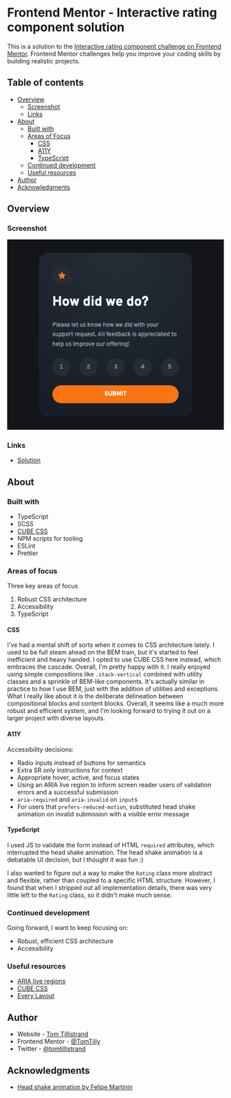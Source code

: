 # Frontend Mentor - Interactive rating component solution

This is a solution to the [Interactive rating component challenge on Frontend Mentor](https://www.frontendmentor.io/challenges/interactive-rating-component-koxpeBUmI). Frontend Mentor challenges help you improve your coding skills by building realistic projects.

## Table of contents

- [Overview](#overview)
  - [Screenshot](#screenshot)
  - [Links](#links)
- [About](#about)
  - [Built with](#built-with)
  - [Areas of Focus](#areas-of-focus)
    - [CSS](#css)
    - [A11Y](#a11y)
    - [TypeScript](#typescript)
  - [Continued development](#continued-development)
  - [Useful resources](#useful-resources)
- [Author](#author)
- [Acknowledgments](#acknowledgments)

## Overview

### Screenshot

![Interactive Rating Component](./screenshot.png)

### Links

- [Solution](https://zingy-mochi-6962a4.netlify.app/)

## About

### Built with

- TypeScript
- SCSS
- [CUBE CSS](https://cube.fyi/)
- NPM scripts for tooling
- ESLint
- Prettier

### Areas of focus

Three key areas of focus

1. Robust CSS architecture
2. Accessibility
3. TypeScript

#### CSS

I've had a mental shift of sorts when it comes to CSS architecture lately. I used to be full steam ahead on the BEM train, but it's started to feel inefficient and heavy handed. I opted to use CUBE CSS here instead, which embraces the cascade. Overall, I'm pretty happy with it. I really enjoyed using simple compositions like `.stack-vertical` combined with utility classes and a sprinkle of BEM-like components. It's actually similar in practice to how I use BEM, just with the addition of utilities and exceptions. What I really like about it is the deliberate delineation between compositional blocks and content blocks. Overall, it seems like a much more robust and efficient system, and I'm looking forward to trying it out on a larger project with diverse layouts.

#### A11Y

Accessibility decisions:

- Radio inputs instead of buttons for semantics
- Extra SR only instructions for context
- Appropriate hover, active, and focus states
- Using an ARIA live region to inform screen reader users of validation errors and a successful submission
- `aria-required` and `aria-invalid` on `input`s
- For users that `prefers-reduced-motion`, substituted head shake animation on invalid submission with a visible error message

#### TypeScript

I used JS to validate the form instead of HTML `required` attributes, which interrupted the head shake animation. The head shake animation is a debatable UI decision, but I thought it was fun :)

I also wanted to figure out a way to make the `Rating` class more abstract and flexible, rather than coupled to a specific HTML structure. However, I found that when I stripped out all implementation details, there was very little left to the `Rating` class, so it didn't make much sense.

### Continued development

Going forward, I want to keep focusing on:

- Robust, efficient CSS architecture
- Accessibility

### Useful resources

- [ARIA live regions](https://developer.mozilla.org/en-US/docs/Web/Accessibility/ARIA/ARIA_Live_Regions)
- [CUBE CSS](https://cube.fyi/)
- [Every Layout](https://every-layout.dev/)

## Author

- Website - [Tom Tillistrand](https://tomtillistrand.com)
- Frontend Mentor - [@TomTilly](https://www.frontendmentor.io/profile/TomTilly)
- Twitter - [@tomtillistrand](https://www.twitter.com/tomtillistrand)

## Acknowledgments

- [Head shake animation by Felipe Martinin](https://codepen.io/FelipeMartinin/pen/ZbOvxr)
